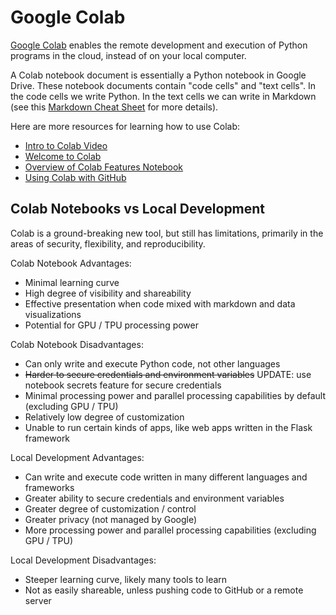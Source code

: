 # Google Colab

[Google Colab](https://colab.research.google.com/) enables the remote development and execution of Python programs in the cloud, instead of on your local computer.

A Colab notebook document is essentially a Python notebook in Google Drive. These notebook documents contain "code cells" and "text cells". In the code cells we write Python. In the text cells we can write in Markdown (see this [Markdown Cheat Sheet](https://www.markdownguide.org/basic-syntax/) for more details).

Here are more resources for learning how to use Colab:

  + [Intro to Colab Video](https://www.youtube.com/watch?v=inN8seMm7UI)
  + [Welcome to Colab](https://colab.research.google.com/notebooks/intro.ipynb#)
  + [Overview of Colab Features Notebook](https://colab.research.google.com/notebooks/basic_features_overview.ipynb)
  + [Using Colab with GitHub](https://colab.research.google.com/github/googlecolab/colabtools/blob/master/notebooks/colab-github-demo.ipynb)

## Colab Notebooks vs Local Development

Colab is a ground-breaking new tool, but still has limitations, primarily in the areas of security, flexibility, and reproducibility. 

Colab Notebook Advantages:
  + Minimal learning curve
  + High degree of visibility and shareability
  + Effective presentation when code mixed with markdown and data visualizations
  + Potential for GPU / TPU processing power

Colab Notebook Disadvantages:
  + Can only write and execute Python code, not other languages
  + ~~Harder to secure credentials and environment variables~~ UPDATE: use notebook secrets feature for secure credentials
  + Minimal processing power and parallel processing capabilities by default (excluding GPU / TPU)
  + Relatively low degree of customization
  + Unable to run certain kinds of apps, like web apps written in the Flask framework

Local Development Advantages:
  + Can write and execute code written in many different languages and frameworks
  + Greater ability to secure credentials and environment variables
  + Greater degree of customization / control
  + Greater privacy (not managed by Google)
  + More processing power and parallel processing capabilities (excluding GPU / TPU)

Local Development Disadvantages:
  + Steeper learning curve, likely many tools to learn
  + Not as easily shareable, unless pushing code to GitHub or a remote server
  
